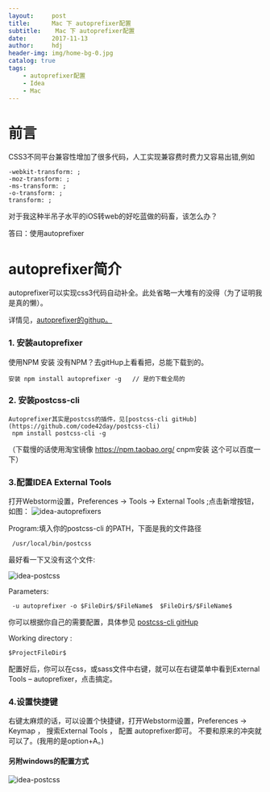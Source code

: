 ```yaml
---
layout:     post
title:      Mac 下 autoprefixer配置
subtitle:    Mac 下 autoprefixer配置
date:       2017-11-13
author:     hdj
header-img: img/home-bg-0.jpg
catalog: true
tags:
    - autoprefixer配置
    - Idea
    - Mac
---
```

# 前言


CSS3不同平台兼容性增加了很多代码，人工实现兼容费时费力又容易出错,例如

```
-webkit-transform: ;
-moz-transform: ;
-ms-transform: ;
-o-transform: ;
transform: ;
```

对于我这种半吊子水平的iOS转web的好吃蓝做的码畜，该怎么办？

答曰：使用autoprefixer


# autoprefixer简介
autoprefixer可以实现css3代码自动补全。此处省略一大堆有的没得（为了证明我是真的懒）。

详情见，[autoprefixer的githup。](https://github.com/postcss/autoprefixer)

### 1. 安装autoprefixer
   使用NPM 安装 没有NPM？去gitHup上看看把，总能下载到的。
   ```
   安装 npm install autoprefixer -g   // 是的下载全局的
   ````
### 2. 安装postcss-cli
```
Autoprefixer其实是postcss的插件，见[postcss-cli gitHub](https://github.com/code42day/postcss-cli)
 npm install postcss-cli -g
```
 （下载慢的话使用淘宝镜像 https://npm.taobao.org/ cnpm安装 这个可以百度一下）
### 3.配置IDEA External Tools
打开Webstorm设置，Preferences -> Tools -> External Tools ;点击新增按钮，如图：
![idea-autoprefixers](http://localhost:4000/img/2017-11/idea-autoprefixers.png)

Program:填入你的postcss-cli 的PATH，下面是我的文件路径
```
 /usr/local/bin/postcss
```
最好看一下又没有这个文件:

![idea-postcss](http://localhost:4000/img/2017-11/idea-postcss.png)

Parameters:

```
 -u autoprefixer -o $FileDir$/$FileName$  $FileDir$/$FileName$
```
 你可以根据你自己的需要配置，具体参见 [postcss-cli gitHup](https://github.com/code42day/postcss-cli)

Working directory :

```
$ProjectFileDir$
```

配置好后，你可以在css，或sass文件中右键，就可以在右键菜单中看到External Tools – autoprefixer，点击搞定。
### 4.设置快捷键

   右键太麻烦的话，可以设置个快捷键，打开Webstorm设置，Preferences -> Keymap ， 搜索External Tools ，
    配置 autoprefixer即可。 不要和原来的冲突就可以了。(我用的是option+A。)



####  另附windows的配置方式

![idea-postcss](http://localhost:4000/img/2017-11/idea-autoprefixer-windows.png)
